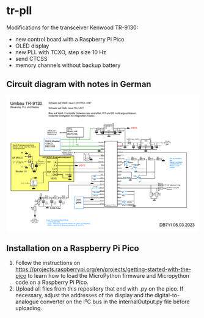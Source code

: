 # tr-pll
Modifications for the transceiver Kenwood TR-9130:
* new control board with a Raspberry Pi Pico
* OLED display
* new PLL with TCXO, step size 10 Hz
* send CTCSS
* memory channels without backup battery

## Circuit diagram with notes in German
![circuit](circuit.png)

## Installation on a Raspberry Pi Pico
1. Follow the instructions on https://projects.raspberrypi.org/en/projects/getting-started-with-the-pico to learn how to load the MicroPython firmware and Micropython code on a Raspberry Pi Pico.
2. Upload all files from this repository that end with .py on the pico. If necessary, adjust the addresses of the display and the digital-to-analogue converter on the I²C bus in the internalOutput.py file before uploading.
